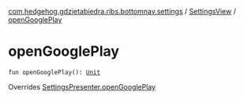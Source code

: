 [com.hedgehog.gdzietabiedra.ribs.bottomnav.settings](../index.md) / [SettingsView](index.md) / [openGooglePlay](./open-google-play.md)

# openGooglePlay

`fun openGooglePlay(): `[`Unit`](https://kotlinlang.org/api/latest/jvm/stdlib/kotlin/-unit/index.html)

Overrides [SettingsPresenter.openGooglePlay](../-settings-interactor/-settings-presenter/open-google-play.md)

